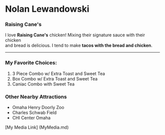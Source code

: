 # Nolan Lewandowski
### Raising Cane's

I love **Raising Cane's** chicken! Mixing their signature sauce with their chicken<br>and bread is delicious. I tend to make **tacos with the bread and chicken**.

---

### My Favorite Choices:
1. 3 Piece Combo w/ Extra Toast and Sweet Tea
2. Box Combo w/ Extra Toast and Sweet Tea
3. Caniac Combo with Sweet Tea

### Other Nearby Attractions
* Omaha Henry Doorly Zoo
* Charles Schwab Field
* CHI Center Omaha

[My Media Link] (MyMedia.md)